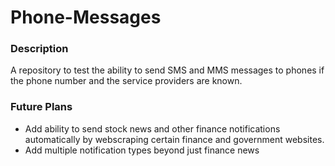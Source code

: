 # Phone-Messages

### Description
A repository to test the ability to send SMS and MMS messages to phones if the phone number and the service providers are known.

### Future Plans
- Add ability to send stock news and other finance notifications automatically by webscraping certain finance and government websites.
- Add multiple notification types beyond just finance news

